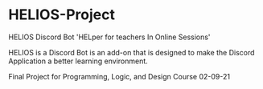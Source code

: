 # HELIOS-Project
HELIOS Discord Bot
'HELper for teachers In Online Sessions'

HELIOS is a Discord Bot is an add-on that is designed to make the Discord Application a better learning environment.

 
Final Project for Programming, Logic, and Design Course 02-09-21
